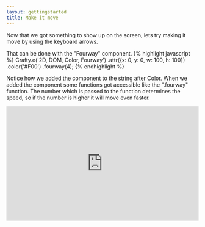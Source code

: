 ```yaml
--- 
layout: gettingstarted
title: Make it move
---
```


Now that we got something to show up on the screen, lets try making it move by using the keyboard arrows.

That can be done with the "Fourway" component.
{% highlight javascript %}
Crafty.e('2D, DOM, Color, Fourway')
  .attr({x: 0, y: 0, w: 100, h: 100})
  .color('#F00')
  .fourway(4);
{% endhighlight %}

Notice how we added the component to the string after Color. When we added the component some functions got accessible like the ".fourway" function. The number which is passed to the function determines the speed, so if the number is higher it will move even faster.

<iframe width="100%" height="300" src="http://jsfiddle.net/kevinsimper/9jCr7/embedded/result,js,html/" allowfullscreen="allowfullscreen" frameborder="0"></iframe>